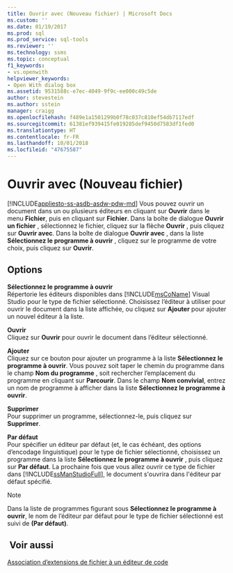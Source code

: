 ```yaml
---
title: Ouvrir avec (Nouveau fichier) | Microsoft Docs
ms.custom: ''
ms.date: 01/19/2017
ms.prod: sql
ms.prod_service: sql-tools
ms.reviewer: ''
ms.technology: ssms
ms.topic: conceptual
f1_keywords:
- vs.openwith
helpviewer_keywords:
- Open With dialog box
ms.assetid: 9531588c-e7ec-4049-9f9c-ee000c49c5de
author: stevestein
ms.author: sstein
manager: craigg
ms.openlocfilehash: f489e1a1501299b0f78c037c810ef54db7117edf
ms.sourcegitcommit: 61381ef939415fe019285def9450d7583df1fed0
ms.translationtype: HT
ms.contentlocale: fr-FR
ms.lasthandoff: 10/01/2018
ms.locfileid: "47675587"
---
```

# <a name="open-with-new-file"></a>Ouvrir avec (Nouveau fichier)
[!INCLUDE[appliesto-ss-asdb-asdw-pdw-md](../../includes/appliesto-ss-asdb-asdw-pdw-md.md)]
Vous pouvez ouvrir un document dans un ou plusieurs éditeurs en cliquant sur **Ouvrir** dans le menu **Fichier**, puis en cliquant sur **Fichier**. Dans la boîte de dialogue **Ouvrir un fichier** , sélectionnez le fichier, cliquez sur la flèche **Ouvrir** , puis cliquez sur **Ouvrir avec**. Dans la boîte de dialogue **Ouvrir avec** , dans la liste **Sélectionnez le programme à ouvrir** , cliquez sur le programme de votre choix, puis cliquez sur **Ouvrir**.  
  
## <a name="options"></a>Options  
**Sélectionnez le programme à ouvrir**  
Répertorie les éditeurs disponibles dans [!INCLUDE[msCoName](../../includes/msconame_md.md)] Visual Studio pour le type de fichier sélectionné. Choisissez l’éditeur à utiliser pour ouvrir le document dans la liste affichée, ou cliquez sur **Ajouter** pour ajouter un nouvel éditeur à la liste.  
  
**Ouvrir**  
Cliquez sur **Ouvrir** pour ouvrir le document dans l’éditeur sélectionné.  
  
**Ajouter**  
Cliquez sur ce bouton pour ajouter un programme à la liste **Sélectionnez le programme à ouvrir**. Vous pouvez soit taper le chemin du programme dans le champ **Nom du programme** , soit rechercher l’emplacement du programme en cliquant sur **Parcourir**. Dans le champ **Nom convivial**, entrez un nom de programme à afficher dans la liste **Sélectionnez le programme à ouvrir**.  
  
**Supprimer**  
Pour supprimer un programme, sélectionnez-le, puis cliquez sur **Supprimer**.  
  
**Par défaut**  
Pour spécifier un éditeur par défaut (et, le cas échéant, des options d’encodage linguistique) pour le type de fichier sélectionné, choisissez un programme dans la liste **Sélectionnez le programme à ouvrir** , puis cliquez sur **Par défaut**. La prochaine fois que vous allez ouvrir ce type de fichier dans [!INCLUDE[ssManStudioFull](../../includes/ssmanstudiofull-md.md)], le document s'ouvrira dans l'éditeur par défaut spécifié.  
  
> [!NOTE]  
> Dans la liste de programmes figurant sous **Sélectionnez le programme à ouvrir**, le nom de l’éditeur par défaut pour le type de fichier sélectionné est suivi de **(Par défaut)**.  
  
## <a name="see-also"></a> Voir aussi  
[Association d’extensions de fichier à un éditeur de code](../../relational-databases/scripting/associate-file-extensions-to-a-code-editor.md)  
  
